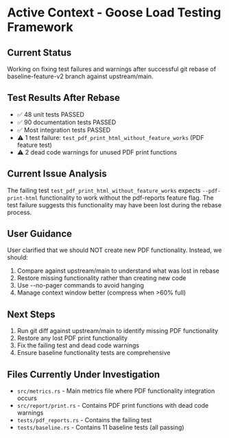 # Active Context - Goose Load Testing Framework

## Current Status
Working on fixing test failures and warnings after successful git rebase of baseline-feature-v2 branch against upstream/main.

## Test Results After Rebase
- ✅ 48 unit tests PASSED
- ✅ 90 documentation tests PASSED  
- ✅ Most integration tests PASSED
- ⚠️ 1 test failure: `test_pdf_print_html_without_feature_works` (PDF feature test)
- ⚠️ 2 dead code warnings for unused PDF print functions

## Current Issue Analysis
The failing test `test_pdf_print_html_without_feature_works` expects `--pdf-print-html` functionality to work without the pdf-reports feature flag. The test failure suggests this functionality may have been lost during the rebase process.

## User Guidance
User clarified that we should NOT create new PDF functionality. Instead, we should:
1. Compare against upstream/main to understand what was lost in rebase
2. Restore missing functionality rather than creating new code
3. Use --no-pager commands to avoid hanging
4. Manage context window better (compress when >60% full)

## Next Steps
1. Run git diff against upstream/main to identify missing PDF functionality
2. Restore any lost PDF print functionality
3. Fix the failing test and dead code warnings
4. Ensure baseline functionality tests are comprehensive

## Files Currently Under Investigation
- `src/metrics.rs` - Main metrics file where PDF functionality integration occurs
- `src/report/print.rs` - Contains PDF print functions with dead code warnings
- `tests/pdf_reports.rs` - Contains the failing test
- `tests/baseline.rs` - Contains 11 baseline tests (all passing)
